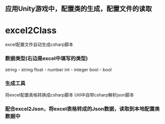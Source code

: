 ## 应用Unity游戏中，配置类的生成，配置文件的读取

# excel2Class
excel配置文件自动生成csharp脚本

### 数据类型(右边是excel中填写的类型)
string - string
float - number
int - integer
bool - bool

### 生成工具
将excel配置表格转换成csharp脚本
Util中自带csharp解析json脚本

### 配合excel2Json，将excel表格转成的Json数据，读取到本地配置类数据中
